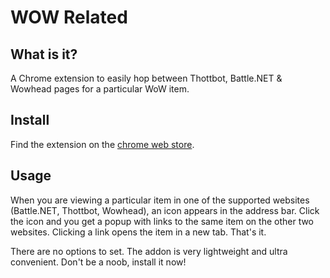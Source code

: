 # WOW Related #

## What is it? ##

A Chrome extension to easily hop between Thottbot, Battle.NET & Wowhead pages for a particular WoW item.

## Install ##

Find the extension on the [chrome web store](https://chrome.google.com/webstore/detail/wow-related/ohlahljgbhgacljmakhbhnkhfmffmpmh).

## Usage ##

When you are viewing a particular item in one of the supported websites (Battle.NET, Thottbot, Wowhead), an icon appears in the address bar. Click the icon and you get a popup with links to the same item on the other two websites. Clicking a link opens the item in a new tab. That's it.

There are no options to set. The addon is very lightweight and ultra convenient. Don't be a noob, install it now!
